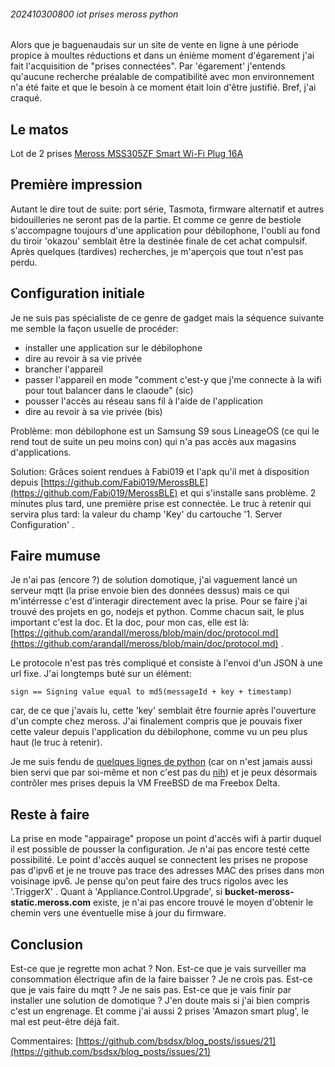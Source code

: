 ###### 202410300800 iot prises meross python

Alors que je baguenaudais sur un site de vente en ligne à une période propice à moultes réductions et dans un énième moment d'égarement j'ai fait l'acquisition de "prises connectées".
Par 'égarement' j'entends qu'aucune recherche préalable de compatibilité avec mon environnement n'a été faite et que le besoin à ce moment était loin d'être justifié. Bref, j'ai craqué.

## Le matos

Lot de 2 prises [Meross MSS305ZF Smart Wi-Fi Plug 16A](https://www.meross.com/en-gc/smart-plug/amazon-smart-plug/171)

## Première impression

Autant le dire tout de suite: port série, Tasmota, firmware alternatif et autres bidouilleries ne seront pas de la partie. Et comme ce genre de bestiole s'accompagne toujours d'une application pour débilophone, l'oubli au fond du tiroir 'okazou' semblait être la destinée finale de cet achat compulsif. Après quelques (tardives) recherches, je m'aperçois que tout n'est pas perdu.

## Configuration initiale

Je ne suis pas spécialiste de ce genre de gadget mais la séquence suivante me semble la façon usuelle de procéder:

- installer une application sur le débilophone
- dire au revoir à sa vie privée
- brancher l'appareil
- passer l'appareil en mode "comment c'est-y que j'me connecte à la wifi pour tout balancer dans le claoude" (sic)
- pousser l'accès au réseau sans fil à l'aide de l'application
- dire au revoir à sa vie privée (bis)

Problème: mon débilophone est un Samsung S9 sous LineageOS (ce qui le rend tout de suite un peu moins con) qui n'a pas accès aux magasins d'applications.

Solution: Grâces soient rendues à Fabi019 et l'apk qu'il met à disposition depuis [https://github.com/Fabi019/MerossBLE](https://github.com/Fabi019/MerossBLE) et qui s'installe sans problème. 2 minutes plus tard, une première prise est connectée. Le truc à retenir qui servira plus tard: la valeur du champ 'Key' du cartouche '1. Server Configuration' .

## Faire mumuse

Je n'ai pas (encore ?) de solution domotique, j'ai vaguement lancé un serveur mqtt (la prise envoie bien des données dessus) mais ce qui m'intérresse c'est d'interagir directement avec la prise. Pour se faire j'ai trouvé des projets en go, nodejs et python. Comme chacun sait, le plus important c'est la doc. Et la doc, pour mon cas, elle est là: [https://github.com/arandall/meross/blob/main/doc/protocol.md](https://github.com/arandall/meross/blob/main/doc/protocol.md) .

Le protocole n'est pas très compliqué et consiste à l'envoi d'un JSON à une url fixe. J'ai longtemps buté sur un élément:

    sign == Signing value equal to md5(messageId + key + timestamp)

car, de ce que j'avais lu, cette 'key' semblait être fournie après l'ouverture d'un compte chez meross. J'ai finalement compris que je pouvais fixer cette valeur depuis l'application du débilophone, comme vu un peu plus haut (le truc à retenir).

Je me suis fendu de [quelques lignes de python](https://gitlab.com/dsx/meross) (car on n'est jamais aussi bien servi que par soi-même et non c'est pas du [nih](https://fr.wikipedia.org/wiki/Not_invented_here)) et je peux désormais contrôler mes prises depuis la VM FreeBSD de ma Freebox Delta.

## Reste à faire

La prise en mode "appairage" propose un point d'accès wifi à partir duquel il est possible de pousser la configuration. Je n'ai pas encore testé cette possibilité. Le point d'accès auquel se connectent les prises ne propose pas d'ipv6 et je ne trouve pas trace des adresses MAC des prises dans mon voisinage ipv6. Je pense qu'on peut faire des trucs rigolos avec les '.TriggerX' . Quant à 'Appliance.Control.Upgrade', si **bucket-meross-static.meross.com** existe, je n'ai pas encore trouvé le moyen d'obtenir le chemin vers une éventuelle mise à jour du firmware.

## Conclusion

Est-ce que je regrette mon achat ? Non. Est-ce que je vais surveiller ma consommation électrique afin de la faire baisser ? Je ne crois pas. Est-ce que je vais faire du mqtt ? Je ne sais pas. Est-ce que je vais finir par installer une solution de domotique ? J'en doute mais si j'ai bien compris c'est un engrenage. Et comme j'ai aussi 2 prises 'Amazon smart plug', le mal est peut-être déjà fait.

Commentaires: [https://github.com/bsdsx/blog_posts/issues/21](https://github.com/bsdsx/blog_posts/issues/21)
